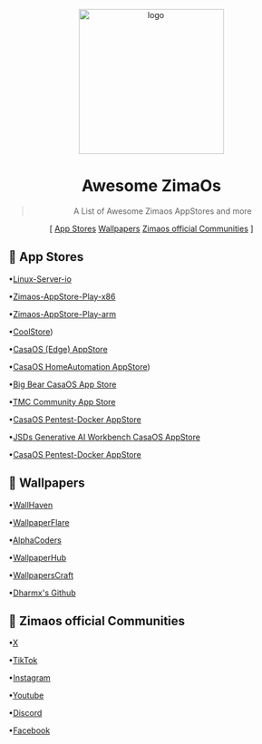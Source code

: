 <p align="center">
  <img width="256" height="256" alt="logo" src="https://github.com/user•attachments/assets/50128a71•1cbc•42ab•882a•24c72cea3205" />
  <h1 align="center">Awesome ZimaOs</h1>
</p>


<blockquote align="center"> A List of Awesome Zimaos AppStores and more</blockquote>

<p align="center">
[
  <a href="#Appstores">App Stores</a> 
  <a href="#%EF%B8%8Fwallpapers">Wallpapers</a> 
  <a href="official">Zimaos official Communities</a> 
]
</p>


 ## 🧩 App Stores
•[Linux-Server-io](https://casaos-appstore.paodayag.dev/linuxserver.zip)

•[Zimaos-AppStore-Play-x86](https://play.cuse.eu.org/Cp0204-AppStore-Play.zip)

•[Zimaos-AppStore-Play-arm](https://play.cuse.eu.org/Cp0204-AppStore-Play.zip)

•[CoolStore](https://casaos-appstore.paodayag.dev/coolstore.zip))

•[CasaOS (Edge) AppStore](https://paodayag.dev/casaos-appstore-edge.zip)

•[CasaOS HomeAutomation AppStore](https://github.com/mr-manuel/CasaOS-HomeAutomation-AppStore/archive/refs/tags/latest.zip))

•[Big Bear CasaOS App Store](https://github.com/bigbeartechworld/big-bear-casaos/archive/refs/heads/master.zip)

•[TMC Community App Store](https://github.com/mariosemes/CasaOS-TMCstore/archive/refs/heads/main.zip)

•[CasaOS Pentest-Docker AppStore](https://github.com/arch3rPro/Pentest-Docker/archive/refs/heads/master.zip)

•[JSDs Generative AI Workbench CasaOS AppStore](https://github.com/justserdar/ZimaOS-AppStore/archive/refs/tags/latest-v0.0.8.zip)

•[CasaOS Pentest-Docker AppStore](https://paodayag.dev/casaos-appstore-edge.zip)

 ## 🧩 Wallpapers
 •[WallHaven](https://wallhaven.cc/)
 
 •[WallpaperFlare](https://www.wallpaperflare.com/)
 
 •[AlphaCoders](https://alphacoders.com/)
 
 •[WallpaperHub](https://www.wallpaperhub.app/)
 
 •[WallpapersCraft](https://wallpaperscraft.com/)
 
 •[Dharmx's Github](https://github.com/dharmx/walls/tree/main)

 ## 🧩 Zimaos official Communities
 •[X](https://x.com/ZimaSpace?utm_source=brand_zimaspace&utm_medium=social&utm_campaign=follow_x)
 
 •[TikTok](https://www.tiktok.com/@zimaboard)
 
 •[Instagram](https://www.instagram.com/zima_space)
 
 •[Youtube](https://www.youtube.com/@ZimaSpace)
 
 •[Discord](https://discord.com/invite/f9nzbmpMtU)

 •[Facebook](https://www.facebook.com/zimaboard?utm_source=brand_zimaspace&utm_medium=social&utm_campaign=follow_fb)
 




